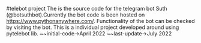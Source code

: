 #telebot project
The is the source code for the telegram bot Suth (@botsuthbot).Currently the bot code is been hosted on https://www.pythonanywhere.com/.
Functionality of the bot can be checked by visiting the bot.
This is a individual project developed around using pytelebot lib.
~~initial-code->April 2022
~~last-update->July 2022